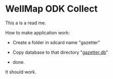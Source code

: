 # WellMap ODK Collect #

This a is a read me.

How to make application work:

- Create a folder in sdcard name "gazetter"

- Copy database to that directory "[gazetter.db](https://www.dropbox.com/s/767rmitmyep4cab/gazetteer.db?dl=0)"

- done.

It should work.